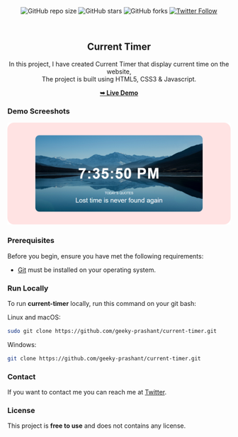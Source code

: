 <div align="center">
  
  ![GitHub repo size](https://img.shields.io/github/repo-size/geeky-prashant/current-timer)
  ![GitHub stars](https://img.shields.io/github/stars/geeky-prashant/current-timer)
  ![GitHub forks](https://img.shields.io/github/forks/geeky-prashant/current-timer?style=social)
  [![Twitter Follow](https://img.shields.io/twitter/follow/geekyprashant?style=social)](https://twitter.com/intent/follow?screen_name=geekyprashant)
 
  <br />

  <h2 align="center">Current Timer</h2>

  In this project, I have created Current Timer that display current time on the website, <br />The project is built using HTML5, CSS3 & Javascript.

  <a href="https://geeky-prashant.github.io/current-timer/"><strong>➥ Live Demo</strong></a>

</div>

### Demo Screeshots

![Current Timer Landing Page Desktop Demo](./readme-images/Current-Timer.png "Desktop Demo")

### Prerequisites

Before you begin, ensure you have met the following requirements:

* [Git](https://git-scm.com/downloads "Download Git") must be installed on your operating system.

### Run Locally

To run **current-timer** locally, run this command on your git bash:

Linux and macOS:

```bash
sudo git clone https://github.com/geeky-prashant/current-timer.git
```

Windows:

```bash
git clone https://github.com/geeky-prashant/current-timer.git
```

### Contact

If you want to contact me you can reach me at [Twitter](https://www.twitter.com/geekyprashant).

### License

This project is **free to use** and does not contains any license.
